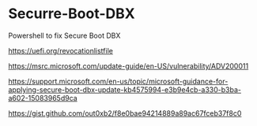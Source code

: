 # Securre-Boot-DBX
Powershell to fix Secure Boot DBX

https://uefi.org/revocationlistfile

https://msrc.microsoft.com/update-guide/en-US/vulnerability/ADV200011

https://support.microsoft.com/en-us/topic/microsoft-guidance-for-applying-secure-boot-dbx-update-kb4575994-e3b9e4cb-a330-b3ba-a602-15083965d9ca

https://gist.github.com/out0xb2/f8e0bae94214889a89ac67fceb37f8c0

